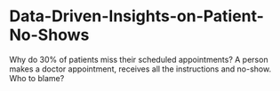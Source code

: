 # Data-Driven-Insights-on-Patient-No-Shows
Why do 30% of patients miss their scheduled appointments? A person makes a doctor appointment, receives all the instructions and no-show. Who to blame?

